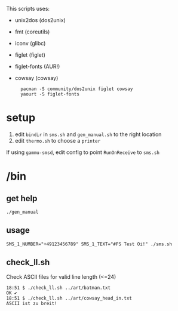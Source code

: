 This scripts uses:  

* unix2dos (dos2unix)
* fmt (coreutils)
* iconv (glibc)
* figlet (figlet)
* figlet-fonts (AUR!)
* cowsay (cowsay)  

        pacman -S community/dos2unix figlet cowsay
        yaourt -S figlet-fonts


# setup

1. edit `bindir` in `sms.sh` and `gen_manual.sh` to the right location
2. edit `thermo.sh` to choose a `printer`

If using `gammu-smsd`, edit config to point `RunOnReceive` to `sms.sh`

# /bin 

## get help

    ./gen_manual

## usage

    SMS_1_NUMBER="+49123456789" SMS_1_TEXT="#FS Test Oi!" ./sms.sh

## check_ll.sh

Check ASCII files for valid line length (<=24)  

    18:51 $ ./check_ll.sh ../art/batman.txt 
    OK ✔
    18:51 $ ./check_ll.sh ../art/cowsay_head_in.txt 
    ASCII ist zu breit!

